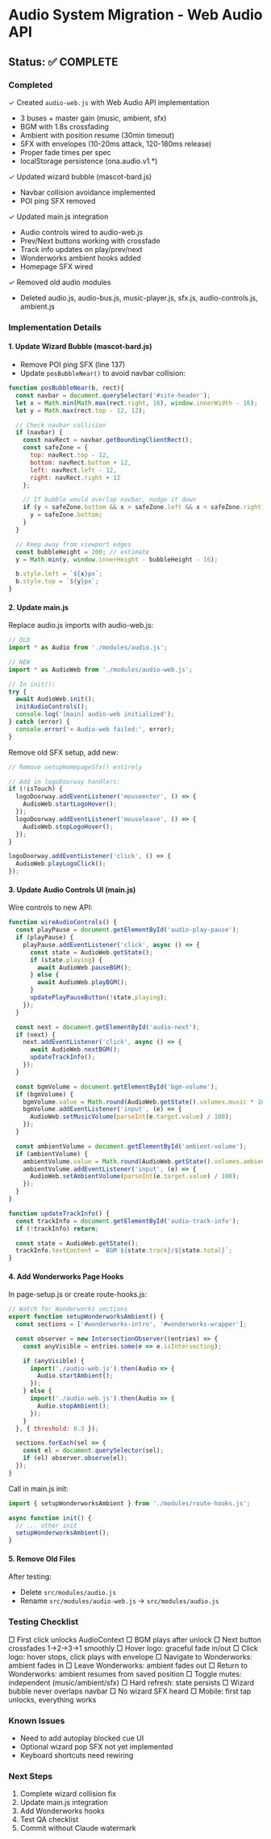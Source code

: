 # Audio System Migration - Web Audio API

## Status: ✅ COMPLETE

### Completed
✓ Created `audio-web.js` with Web Audio API implementation
  - 3 buses + master gain (music, ambient, sfx)
  - BGM with 1.8s crossfading
  - Ambient with position resume (30min timeout)
  - SFX with envelopes (10-20ms attack, 120-180ms release)
  - Proper fade times per spec
  - localStorage persistence (ona.audio.v1.*)

✓ Updated wizard bubble (mascot-bard.js)
  - Navbar collision avoidance implemented
  - POI ping SFX removed

✓ Updated main.js integration
  - Audio controls wired to audio-web.js
  - Prev/Next buttons working with crossfade
  - Track info updates on play/prev/next
  - Wonderworks ambient hooks added
  - Homepage SFX wired

✓ Removed old audio modules
  - Deleted audio.js, audio-bus.js, music-player.js, sfx.js, audio-controls.js, ambient.js

### Implementation Details

#### 1. Update Wizard Bubble (mascot-bard.js)
- Remove POI ping SFX (line 137)
- Update `posBubbleNear()` to avoid navbar collision:
```javascript
function posBubbleNear(b, rect){
  const navbar = document.querySelector('#site-header');
  let x = Math.min(Math.max(rect.right, 16), window.innerWidth - 16);
  let y = Math.max(rect.top - 12, 12);

  // Check navbar collision
  if (navbar) {
    const navRect = navbar.getBoundingClientRect();
    const safeZone = {
      top: navRect.top - 12,
      bottom: navRect.bottom + 12,
      left: navRect.left - 12,
      right: navRect.right + 12
    };

    // If bubble would overlap navbar, nudge it down
    if (y < safeZone.bottom && x > safeZone.left && x < safeZone.right) {
      y = safeZone.bottom;
    }
  }

  // Keep away from viewport edges
  const bubbleHeight = 200; // estimate
  y = Math.min(y, window.innerHeight - bubbleHeight - 16);

  b.style.left = `${x}px`;
  b.style.top = `${y}px`;
}
```

#### 2. Update main.js
Replace audio.js imports with audio-web.js:
```javascript
// OLD
import * as Audio from './modules/audio.js';

// NEW
import * as AudioWeb from './modules/audio-web.js';

// In init():
try {
  await AudioWeb.init();
  initAudioControls();
  console.log('[main] audio-web initialized');
} catch (error) {
  console.error('× Audio-web failed:', error);
}
```

Remove old SFX setup, add new:
```javascript
// Remove setupHomepageSfx() entirely

// Add in logoDoorway handlers:
if (!isTouch) {
  logoDoorway.addEventListener('mouseenter', () => {
    AudioWeb.startLogoHover();
  });
  logoDoorway.addEventListener('mouseleave', () => {
    AudioWeb.stopLogoHover();
  });
}

logoDoorway.addEventListener('click', () => {
  AudioWeb.playLogoClick();
});
```

#### 3. Update Audio Controls UI (main.js)
Wire controls to new API:
```javascript
function wireAudioControls() {
  const playPause = document.getElementById('audio-play-pause');
  if (playPause) {
    playPause.addEventListener('click', async () => {
      const state = AudioWeb.getState();
      if (state.playing) {
        await AudioWeb.pauseBGM();
      } else {
        await AudioWeb.playBGM();
      }
      updatePlayPauseButton(!state.playing);
    });
  }

  const next = document.getElementById('audio-next');
  if (next) {
    next.addEventListener('click', async () => {
      await AudioWeb.nextBGM();
      updateTrackInfo();
    });
  }

  const bgmVolume = document.getElementById('bgm-volume');
  if (bgmVolume) {
    bgmVolume.value = Math.round(AudioWeb.getState().volumes.music * 100);
    bgmVolume.addEventListener('input', (e) => {
      AudioWeb.setMusicVolume(parseInt(e.target.value) / 100);
    });
  }

  const ambientVolume = document.getElementById('ambient-volume');
  if (ambientVolume) {
    ambientVolume.value = Math.round(AudioWeb.getState().volumes.ambient * 100);
    ambientVolume.addEventListener('input', (e) => {
      AudioWeb.setAmbientVolume(parseInt(e.target.value) / 100);
    });
  }
}

function updateTrackInfo() {
  const trackInfo = document.getElementById('audio-track-info');
  if (!trackInfo) return;

  const state = AudioWeb.getState();
  trackInfo.textContent = `BGM ${state.track}/${state.total}`;
}
```

#### 4. Add Wonderworks Page Hooks
In page-setup.js or create route-hooks.js:
```javascript
// Watch for Wonderworks sections
export function setupWonderworksAmbient() {
  const sections = ['#wonderworks-intro', '#wonderworks-wrapper'];

  const observer = new IntersectionObserver((entries) => {
    const anyVisible = entries.some(e => e.isIntersecting);

    if (anyVisible) {
      import('./audio-web.js').then(Audio => {
        Audio.startAmbient();
      });
    } else {
      import('./audio-web.js').then(Audio => {
        Audio.stopAmbient();
      });
    }
  }, { threshold: 0.3 });

  sections.forEach(sel => {
    const el = document.querySelector(sel);
    if (el) observer.observe(el);
  });
}
```

Call in main.js init:
```javascript
import { setupWonderworksAmbient } from './modules/route-hooks.js';

async function init() {
  // ... other init
  setupWonderworksAmbient();
}
```

#### 5. Remove Old Files
After testing:
- Delete `src/modules/audio.js`
- Rename `src/modules/audio-web.js` → `src/modules/audio.js`

### Testing Checklist
□ First click unlocks AudioContext
□ BGM plays after unlock
□ Next button crossfades 1→2→3→1 smoothly
□ Hover logo: graceful fade in/out
□ Click logo: hover stops, click plays with envelope
□ Navigate to Wonderworks: ambient fades in
□ Leave Wonderworks: ambient fades out
□ Return to Wonderworks: ambient resumes from saved position
□ Toggle mutes: independent (music/ambient/sfx)
□ Hard refresh: state persists
□ Wizard bubble never overlaps navbar
□ No wizard SFX heard
□ Mobile: first tap unlocks, everything works

### Known Issues
- Need to add autoplay blocked cue UI
- Optional wizard pop SFX not yet implemented
- Keyboard shortcuts need rewiring

### Next Steps
1. Complete wizard collision fix
2. Update main.js integration
3. Add Wonderworks hooks
4. Test QA checklist
5. Commit without Claude watermark
